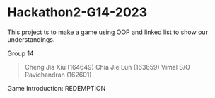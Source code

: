 # Hackathon2-G14-2023
This project ts to make a game using OOP and linked list to show our understandings.

Group 14
> Cheng Jia Xiu (164649)
> Chia Jie Lun (163659) 
> Vimal S/O Ravichandran (162601)

Game Introduction:
REDEMPTION
